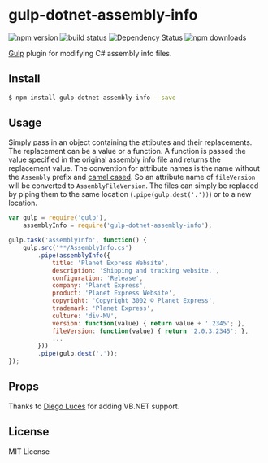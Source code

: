 # gulp-dotnet-assembly-info


[![npm version](http://img.shields.io/npm/v/gulp-dotnet-assembly-info.svg?style=flat)](https://npmjs.org/package/gulp-dotnet-assembly-info) [![build status](http://img.shields.io/travis/mikeobrien/gulp-dotnet-assembly-info.svg?style=flat)](https://travis-ci.org/mikeobrien/gulp-dotnet-assembly-info) [![Dependency Status](http://img.shields.io/david/mikeobrien/gulp-dotnet-assembly-info.svg?style=flat)](https://david-dm.org/mikeobrien/gulp-dotnet-assembly-info) [![npm downloads](http://img.shields.io/npm/dm/gulp-dotnet-assembly-info.svg?style=flat)](https://npmjs.org/package/gulp-dotnet-assembly-info)

[Gulp](http://gulpjs.com/) plugin for modifying C# assembly info files.

## Install

```bash
$ npm install gulp-dotnet-assembly-info --save
```

## Usage

Simply pass in an object containing the attibutes and their replacements. The replacement can be a value or a function. A function is passed the value specified in the original assembly info file and returns the replacement value. The convention for attribute names is the name without the `Assembly` prefix and [camel cased](http://en.wikipedia.org/wiki/CamelCase). So an attribute name of `fileVersion` will be converted to `AssemblyFileVersion`. The files can simply be replaced by piping them to the same location (`.pipe(gulp.dest('.'))`) or to a new location.

```js
var gulp = require('gulp'),
    assemblyInfo = require('gulp-dotnet-assembly-info');

gulp.task('assemblyInfo', function() {
    gulp.src('**/AssemblyInfo.cs')
        .pipe(assemblyInfo({
            title: 'Planet Express Website',
            description: 'Shipping and tracking website.', 
            configuration: 'Release', 
            company: 'Planet Express', 
            product: 'Planet Express Website', 
            copyright: 'Copyright 3002 © Planet Express', 
            trademark: 'Planet Express', 
            culture: 'div-MV',
            version: function(value) { return value + '.2345'; },
            fileVersion: function(value) { return '2.0.3.2345'; },
            ...
        }))
        .pipe(gulp.dest('.'));
});
```

## Props

Thanks to [Diego Luces](https://github.com/dluces) for adding VB.NET support.

## License
MIT License
